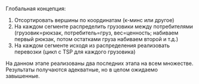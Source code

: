 Глобальная концепция:

1. Отсортировать вершины по координатам (к-минс или другое)
2. На каждом сегменте распределить грузовики между потребителями (грузовик=рюкзак, потребитель=груз, вес=ценность; набиваем первый рюкзак, потом остатками груза набиваем второй и т.д.)
3. На каждом сегменте исходя из распределения реализовать перевозки (цикл с TSP для каждого грузовика)

На данном этапе реализованы два последних этапа на всем множестве. Результаты получаются адекватные, но в целом ожидаемо завышенные.
